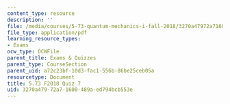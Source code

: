 ```yaml
---
content_type: resource
description: ''
file: /media/courses/5-73-quantum-mechanics-i-fall-2018/3270a47972a71600489aed794bcb553e_MIT5_73F18_quiz7.pdf
file_type: application/pdf
learning_resource_types:
- Exams
ocw_type: OCWFile
parent_title: Exams & Quizzes
parent_type: CourseSection
parent_uid: a72c23bf-10d3-fac1-556b-86be25ceb05a
resourcetype: Document
title: 5.73 F2018 Quiz 7
uid: 3270a479-72a7-1600-489a-ed794bcb553e
---
```

